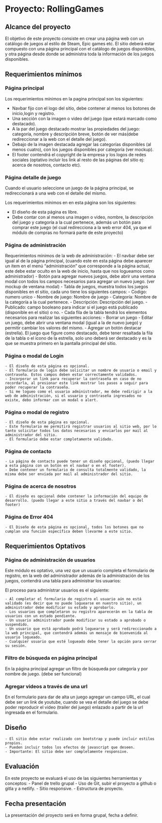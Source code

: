 # Proyecto: RollingGames

## Alcance del proyecto
El objetivo de este proyecto consiste en crear una página web con un catálogo de juegos al estilo de Steam, Epic games etc. El sitio deberá estar compuesto con una página principal con el catálogo de juegos disponibles, y otra página desde donde se administra toda la información de los juegos disponibles.


## Requerimientos mínimos

### Página principal
Los requerimientos mínimos en la pagina principal son los siguientes:
- Navbar fijo con el logo del sitio, debe contener al menos los botones de inicio,login y registro.
- Una sección con la imagen o video del juego (que estará marcado como destacado).
- A la par del juego destacado mostrar las propiedades del juego: categoría, nombre y descripción breve, botón de ver más(debe redireccionar a la web con el detalle del juego).
- Debajo de la imagen destacada agregar las categorías disponibles (al menos cuatro), con los juegos disponibles por categoría (ver mockup).
- El footer contendrá el copyright de la empresa y los logos de redes sociales (optativo incluir los link al resto de las páginas del sitio ej: acerca de nosotros, contacto etc).

### Página detalle de juego

Cuando el usuario seleccione un juego de la página principal, se redireccionará a una web con el detalle del mismo.

Los requerimientos mínimos en en esta página son los siguientes:

- El diseño de esta página es libre.
- Debe contar con al menos una imagen o video, nombre, la descripción del juego y categoría a la cual pertenece, además un botón para comprar este juego (el cual redirecciona a la web error 404, ya que el módulo de compras no formará parte de este proyecto)

### Página de administración
Requerimientos mínimos de la web de administración:
    - El navbar debe ser igual al de la página principal, (cuando este en esta página debe aparecer un ítem en el menú “administración” que corresponde a la página actual, este debe estar oculto en la web de inicio, hasta que nos logueamos como administrador)
    - Botón para agregar nuevos juegos, debe abrir una ventana modal con todos los campos necesarios para agregar un nuevo juego. (ver mockup de ventana modal)
    - Tabla de juegos, muestra todos los juegos disponibles en el sitio, cada uno tiene los siguientes campos:
        - Codigo: numero unico
        - Nombre de juego: Nombre de juego
        - Categoría: Nombre de la categoría a la cual pertenece.
        - Descripción: Descripción del juego.
        - Publicado: campo booleano para indicar si el juego está publicado (disponible en el sitio) o no.
    - Cada fila de la tabla tendrá los elementos necesarios para realizar las siguientes acciones:
        - Borrar un juego
        - Editar un juego, debe abrir una ventana modal (igual a la de nuevo juego) y permitir cambiar los valores del mismo.
        - Agregar un botón destacar (estrella). El juego que figure como destacado, debe tener resaltada la fila de la tabla o el icono de la estrella, solo uno deberá ser destacado y es la que se muestra primero en la pantalla principal del sitio.

### Página o modal de Login
    - El diseño de esta página es opcional.
    - El formulario de login debe solicitar un nombre de usuario o email y contraseña. Estos campos deben estar correctamente validados.  
    - Incorporar un link para recuperar la contraseña en caso de no recordarla, al presionar este link mostrar los pasos a seguir para poder recuperar la contraseña.
    - Si me logueo como el usuario administrador, me debe redirigir a la web de administración, si el usuario y contraseña ingresados no existe, debo informar con un modal o alert.

### Página o modal de registro

    - El diseño de esta página es opcional.
    - Este formulario me permitirá registrar usuarios al sitio web, por lo tanto solicitar todos los datos necesarios y enviarlos por mail al administrador del sitio.
    - El formulario debe estar completamente validado.

### Página de contacto
    - La página de contacto puede tener un diseño opcional, (puedo llegar a esta página con un botón en el navbar o en el footer).
    - Debe contener un formulario de consulta totalmente validado, la misma debe ser enviada por mail al administrador del sitio.


### Página de acerca de nosotros
    - El diseño es opcional debe contener la información del equipo de desarrollo. (puedo llegar a este sitio a través del navbar o del footer)


### Página de Error 404
    - El Diseño de esta página es opcional, todos los botones que no cumplan una función específica deben llevarme a este sitio.

## Requerimientos Optativos

### Página de administración de usuarios

Este módulo es optativo, una vez que un usuario completa el formulario de registro, en la web del administrador además de la administración de los juegos, contendrá una tabla para administrar los usuarios:

El proceso para administrar usuarios es el siguiente: 

    - Al completar el formulario de registro el usuario aún no está validado (es decir que no puede loguearse en nuestro sitio), un administrador debe modificar su estado y aprobarlo.
    - Los usuarios que completaron su registro aparecerán en la tabla de usuarios con un estado pendiente.
    - Un usuario administrador puede modificar su estado a aprobado o suspendido.
    - Un usuario que está aprobado podrá loguearse y será redireccionado a la web principal, que contendrá además un mensaje de bienvenida al usuario logueado.
    - Cualquier usuario que esté logueado debe tener la opción para cerrar su sesión.

### Filtro de búsqueda en página principal 
En la página principal agregar un filtro de búsqueda por categoría y por nombre de juego. (debe ser funcional)

### Agregar videos a través de una url
En el formulario para dar de alta un juego  agregar un campo URL, el cual debe ser un link de youtube, cuando se vea el detalle del juego se debe poder reproducir el video (trailer del juego) enlazado a partir de la url ingresada en el formulario.



## Diseño
    - El sitio debe estar realizado con bootstrap y puede incluir estilos propios.
    - Pueden incluir todos los efectos de javascript que deseen.
    - Importante: El sitio debe ser completamente responsive.


## Evaluación
En este proyecto se evaluará el uso de las siguientes herramientas y conceptos:
    - Panel de trello grupal
    - Uso de Git, subir el proyecto a github o gitla y a netlify.
    - Sitio responsive.
    - Estructura de proyecto.


## Fecha presentación
La presentación del proyecto será en forma grupal, fecha a definir.




